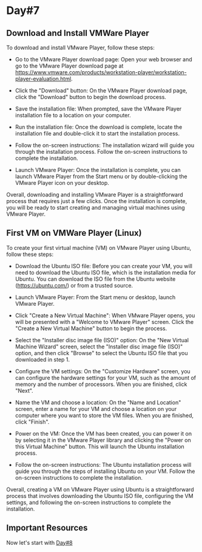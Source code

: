 # Day#7

## Download and Install VMWare Player

To download and install VMware Player, follow these steps:

+ Go to the VMware Player download page: Open your web browser and go to the VMware Player download page at https://www.vmware.com/products/workstation-player/workstation-player-evaluation.html.

+ Click the "Download" button: On the VMware Player download page, click the "Download" button to begin the download process.

+ Save the installation file: When prompted, save the VMware Player installation file to a location on your computer.

+ Run the installation file: Once the download is complete, locate the installation file and double-click it to start the installation process.

+ Follow the on-screen instructions: The installation wizard will guide you through the installation process. Follow the on-screen instructions to complete the installation.

+ Launch VMware Player: Once the installation is complete, you can launch VMware Player from the Start menu or by double-clicking the VMware Player icon on your desktop.

Overall, downloading and installing VMware Player is a straightforward process that requires just a few clicks. Once the installation is complete, you will be ready to start creating and managing virtual machines using VMware Player.

## First VM on VMWare Player (Linux)

To create your first virtual machine (VM) on VMware Player using Ubuntu, follow these steps:

+ Download the Ubuntu ISO file: Before you can create your VM, you will need to download the Ubuntu ISO file, which is the installation media for Ubuntu. You can download the ISO file from the Ubuntu website (https://ubuntu.com/) or from a trusted source.

+ Launch VMware Player: From the Start menu or desktop, launch VMware Player.

+ Click "Create a New Virtual Machine": When VMware Player opens, you will be presented with a "Welcome to VMware Player" screen. Click the "Create a New Virtual Machine" button to begin the process.

+ Select the "Installer disc image file (ISO)" option: On the "New Virtual Machine Wizard" screen, select the "Installer disc image file (ISO)" option, and then click "Browse" to select the Ubuntu ISO file that you downloaded in step 1.

+ Configure the VM settings: On the "Customize Hardware" screen, you can configure the hardware settings for your VM, such as the amount of memory and the number of processors. When you are finished, click "Next".

+ Name the VM and choose a location: On the "Name and Location" screen, enter a name for your VM and choose a location on your computer where you want to store the VM files. When you are finished, click "Finish".

+ Power on the VM: Once the VM has been created, you can power it on by selecting it in the VMware Player library and clicking the "Power on this Virtual Machine" button. This will launch the Ubuntu installation process.

+ Follow the on-screen instructions: The Ubuntu installation process will guide you through the steps of installing Ubuntu on your VM. Follow the on-screen instructions to complete the installation.

Overall, creating a VM on VMware Player using Ubuntu is a straightforward process that involves downloading the Ubuntu ISO file, configuring the VM settings, and following the on-screen instructions to complete the installation.

## Important Resources

Now let's start with [Day#8](Day%408.md)